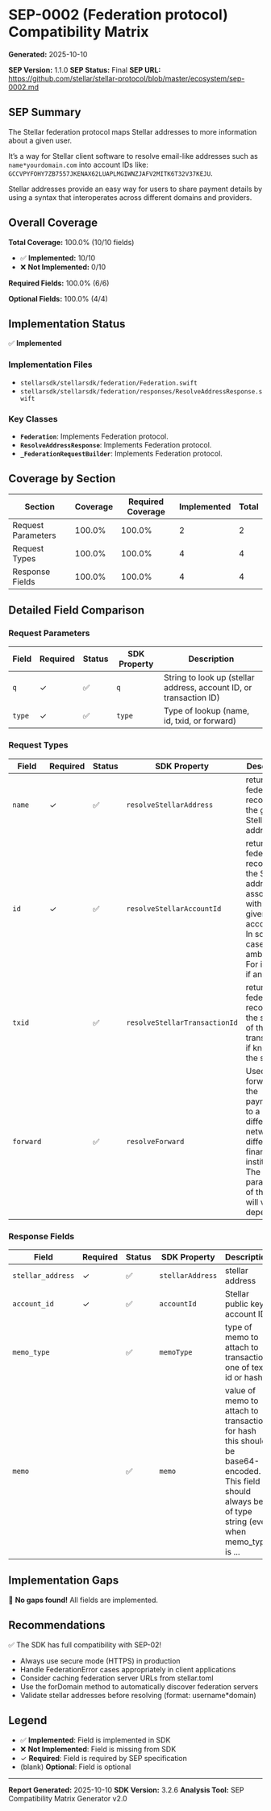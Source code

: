# SEP-0002 (Federation protocol) Compatibility Matrix

**Generated:** 2025-10-10

**SEP Version:** 1.1.0
**SEP Status:** Final
**SEP URL:** https://github.com/stellar/stellar-protocol/blob/master/ecosystem/sep-0002.md

## SEP Summary

The Stellar federation protocol maps Stellar addresses to more information about a given user.

It’s a way for Stellar client software to resolve email-like addresses such as `name*yourdomain.com` into account IDs like: `GCCVPYFOHY7ZB7557JKENAX62LUAPLMGIWNZJAFV2MITK6T32V37KEJU`.

Stellar addresses provide an easy way for users to share payment details by using a syntax that interoperates across different domains and providers.

## Overall Coverage

**Total Coverage:** 100.0% (10/10 fields)

- ✅ **Implemented:** 10/10
- ❌ **Not Implemented:** 0/10

**Required Fields:** 100.0% (6/6)

**Optional Fields:** 100.0% (4/4)

## Implementation Status

✅ **Implemented**

### Implementation Files

- `stellarsdk/stellarsdk/federation/Federation.swift`
- `stellarsdk/stellarsdk/federation/responses/ResolveAddressResponse.swift`

### Key Classes

- **`Federation`**: Implements Federation protocol.
- **`ResolveAddressResponse`**: Implements Federation protocol.
- **`_FederationRequestBuilder`**: Implements Federation protocol.

## Coverage by Section

| Section | Coverage | Required Coverage | Implemented | Total |
|---------|----------|-------------------|-------------|-------|
| Request Parameters | 100.0% | 100.0% | 2 | 2 |
| Request Types | 100.0% | 100.0% | 4 | 4 |
| Response Fields | 100.0% | 100.0% | 4 | 4 |

## Detailed Field Comparison

### Request Parameters

| Field | Required | Status | SDK Property | Description |
|-------|----------|--------|--------------|-------------|
| `q` | ✓ | ✅ | `q` | String to look up (stellar address, account ID, or transaction ID) |
| `type` | ✓ | ✅ | `type` | Type of lookup (name, id, txid, or forward) |

### Request Types

| Field | Required | Status | SDK Property | Description |
|-------|----------|--------|--------------|-------------|
| `name` | ✓ | ✅ | `resolveStellarAddress` | returns the federation record for the given Stellar address. |
| `id` | ✓ | ✅ | `resolveStellarAccountId` | returns the federation record of the Stellar address associated with the given account ID. In some cases this is ambiguous. For instance if an anch... |
| `txid` |  | ✅ | `resolveStellarTransactionId` | returns the federation record of the sender of the transaction if known by the server. |
| `forward` |  | ✅ | `resolveForward` | Used for forwarding the payment on to a different network or different financial institution. The other parameters of the query will vary depending... |

### Response Fields

| Field | Required | Status | SDK Property | Description |
|-------|----------|--------|--------------|-------------|
| `stellar_address` | ✓ | ✅ | `stellarAddress` | stellar address |
| `account_id` | ✓ | ✅ | `accountId` | Stellar public key / account ID |
| `memo_type` |  | ✅ | `memoType` | type of memo to attach to transaction, one of text, id or hash |
| `memo` |  | ✅ | `memo` | value of memo to attach to transaction, for hash this should be base64-encoded. This field should always be of type string (even when memo_type is ... |

## Implementation Gaps

🎉 **No gaps found!** All fields are implemented.

## Recommendations

✅ The SDK has full compatibility with SEP-02!
- Always use secure mode (HTTPS) in production
- Handle FederationError cases appropriately in client applications
- Consider caching federation server URLs from stellar.toml
- Use the forDomain method to automatically discover federation servers
- Validate stellar addresses before resolving (format: username*domain)

## Legend

- ✅ **Implemented**: Field is implemented in SDK
- ❌ **Not Implemented**: Field is missing from SDK
- ✓ **Required**: Field is required by SEP specification
- (blank) **Optional**: Field is optional

---

**Report Generated:** 2025-10-10
**SDK Version:** 3.2.6
**Analysis Tool:** SEP Compatibility Matrix Generator v2.0